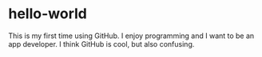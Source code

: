# hello-world
This is my first time using GitHub. I enjoy programming and I want to be an app developer. I think GitHub is cool, but also confusing.
